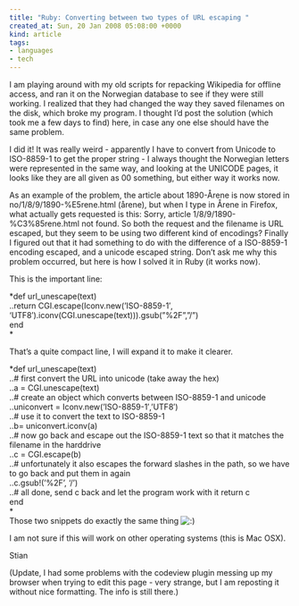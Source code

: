 ```yaml
---
title: "Ruby: Converting between two types of URL escaping "
created_at: Sun, 20 Jan 2008 05:08:00 +0000
kind: article
tags:
- languages
- tech
---
```


I am playing around with my old scripts for repacking Wikipedia for
offline access, and ran it on the Norwegian database to see if they were
still working. I realized that they had changed the way they saved
filenames on the disk, which broke my program. I thought I’d post the
solution (which took me a few days to find) here, in case any one else
should have the same problem.

I did it! It was really weird - apparently I have to convert from
Unicode to ISO-8859-1 to get the proper string - I always thought the
Norwegian letters were represented in the same way, and looking at the
UNICODE pages, it looks like they are all given as 00 something, but
either way it works now.

As an example of the problem, the article about 1890-Årene is now stored
in no/1/8/9/1890-%E5rene.html (årene), but when I type in Årene in
Firefox, what actually gets requested is this: Sorry, article
1/8/9/1890-%C3%85rene.html not found. So both the request and the
filename is URL escaped, but they seem to be using two different kind of
encodings? Finally I figured out that it had something to do with the
difference of a ISO-8859-1 encoding escaped, and a unicode escaped
string. Don’t ask me why this problem occurred, but here is how I solved
it in Ruby (it works now).

This is the important line:

*def url\_unescape(text)\
 ..return CGI.escape(Iconv.new(’ISO-8859-1′,
‘UTF8′).iconv(CGI.unescape(text))).gsub(”%2F”,”/”)\
 end\
*

That’s a quite compact line, I will expand it to make it clearer.

*def url\_unescape(text)\
 ..\# first convert the URL into unicode (take away the hex)\
 ..a = CGI.unescape(text)\
 ..\# create an object which converts between ISO-8859-1 and unicode\
 ..uniconvert = Iconv.new(’ISO-8859-1′,’UTF8′)\
 ..\# use it to convert the text to ISO-8859-1\
 ..b= uniconvert.iconv(a)\
 ..\# now go back and escape out the ISO-8859-1 text so that it matches
the filename in the harddrive\
 ..c = CGI.escape(b)\
 ..\# unfortunately it also escapes the forward slashes in the path, so
we have to go back and put them in again\
 ..c.gsub!(’%2F’, ‘/’)\
 ..\# all done, send c back and let the program work with it return c\
 end\
*\
 Those two snippets do exactly the same thing
![:)](http://reganmian.net/blog/wp-includes/images/smilies/icon_smile.gif)

I am not sure if this will work on other operating systems (this is Mac
OSX).

Stian

(Update, I had some problems with the codeview plugin messing up my
browser when trying to edit this page - very strange, but I am reposting
it without nice formatting. The info is still there.)
